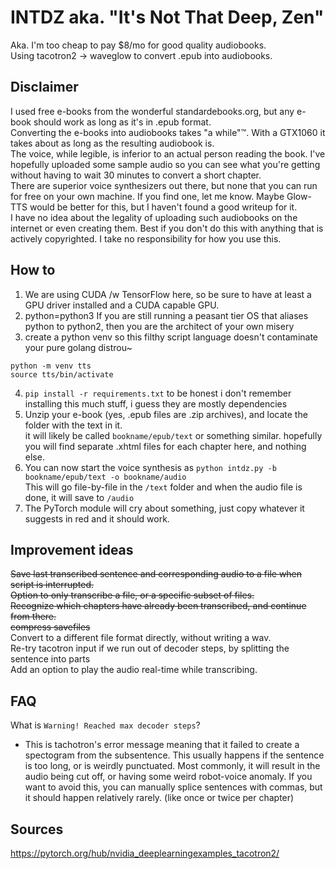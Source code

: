 # INTDZ aka. "It's Not That Deep, Zen"
Aka. I'm too cheap to pay $8/mo for good quality audiobooks.  
Using tacotron2 -> waveglow to convert .epub into audiobooks.

## Disclaimer
I used free e-books from the wonderful standardebooks.org, but any e-book should work as long as it's in .epub format.  
Converting the e-books into audiobooks takes "a while"™. With a GTX1060 it takes about as long as the resulting audiobook is.  
The voice, while legible, is inferior to an actual person reading the book.
I've hopefully uploaded some sample audio so you can see what you're getting without having to wait 30 minutes to convert a short chapter.  
There are superior voice synthesizers out there, but none that you can run for free on your own machine.
If you find one, let me know. Maybe Glow-TTS would be better for this, but I haven't found a good writeup for it.  
I have no idea about the legality of uploading such audiobooks on the internet or even creating them.
Best if you don't do this with anything that is actively copyrighted. I take no responsibility for how you use this.  

## How to
1. We are using CUDA /w TensorFlow here, so be sure to have at least a GPU driver installed and a CUDA capable GPU.  
2. python=python3 If you are still running a peasant tier OS that aliases python to python2, then you are the architect of your own misery  
3. create a python venv so this filthy script language doesn't contaminate your pure golang distrou~
```
python -m venv tts
source tts/bin/activate
```
4. `pip install -r requirements.txt` to be honest i don't remember installing this much stuff, i guess they are mostly dependencies
5. Unzip your e-book (yes, .epub files are .zip archives), and locate the folder with the text in it.  
it will likely be called `bookname/epub/text` or something similar. hopefully you will find separate .xhtml files for each   chapter here, and nothing else.
6. You can now start the voice synthesis as `python intdz.py -b bookname/epub/text -o bookname/audio`  
This will go file-by-file in the `/text` folder and when the audio file is done, it will save to `/audio`
7. The PyTorch module will cry about something, just copy whatever it suggests in red and it should work.


## Improvement ideas
~~Save last transcribed sentence and corresponding audio to a file when script is interrupted.~~  
~~Option to only transcribe a file, or a specific subset of files.~~  
~~Recognize which chapters have already been transcribed, and continue from there.~~  
~~compress savefiles~~   
Convert to a different file format directly, without writing a wav.   
Re-try tacotron input if we run out of decoder steps, by splitting the sentence into parts  
Add an option to play the audio real-time while transcribing.  

## FAQ
What is `Warning! Reached max decoder steps`?  
- This is tachotron's error message meaning that it failed to create a spectogram from the subsentence.
This usually happens if the sentence is too long, or is weirdly punctuated.
Most commonly, it will result in the audio being cut off, or having some weird robot-voice anomaly.
If you want to avoid this, you can manually splice sentences with commas, but it should happen relatively rarely.
(like once or twice per chapter)

## Sources
https://pytorch.org/hub/nvidia_deeplearningexamples_tacotron2/
